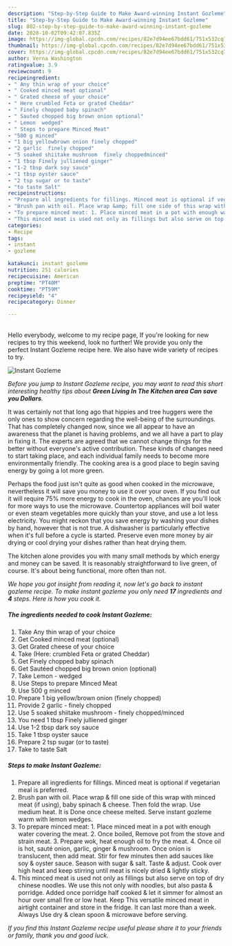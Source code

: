 ```yaml
---
description: "Step-by-Step Guide to Make Award-winning Instant Gozleme"
title: "Step-by-Step Guide to Make Award-winning Instant Gozleme"
slug: 802-step-by-step-guide-to-make-award-winning-instant-gozleme
date: 2020-10-02T09:42:07.835Z
image: https://img-global.cpcdn.com/recipes/82e7d94ee67bdd61/751x532cq70/instant-gozleme-recipe-main-photo.jpg
thumbnail: https://img-global.cpcdn.com/recipes/82e7d94ee67bdd61/751x532cq70/instant-gozleme-recipe-main-photo.jpg
cover: https://img-global.cpcdn.com/recipes/82e7d94ee67bdd61/751x532cq70/instant-gozleme-recipe-main-photo.jpg
author: Verna Washington
ratingvalue: 3.9
reviewcount: 9
recipeingredient:
- " Any thin wrap of your choice"
- " Cooked minced meat optional"
- " Grated cheese of your choice"
- " Here crumbled Feta or grated Cheddar"
- " Finely chopped baby spinach"
- " Sauted chopped big brown onion optional"
- " Lemon  wedged"
- " Steps to prepare Minced Meat"
- "500 g minced"
- "1 big yellowbrown onion finely chopped"
- "2 garlic  finely chopped"
- "5 soaked shiitake mushroom  finely choppedminced"
- "1 tbsp Finely julliened ginger"
- "1-2 tbsp dark soy sauce"
- "1 tbsp oyster sauce"
- "2 tsp sugar or to taste"
- "to taste Salt"
recipeinstructions:
- "Prepare all ingredients for fillings. Minced meat is optional if vegetarian meal is preferred."
- "Brush pan with oil. Place wrap &amp; fill one side of this wrap with minced meat (if using), baby spinach &amp; cheese. Then fold the wrap. Use medium heat. It is Done once cheese melted. Serve instant gozleme warm with lemon wedges."
- "To prepare minced meat: 1. Place minced meat in a pot with enough water covering the meat. 2. Once boiled, Remove pot from the stove and strain meat. 3. Prepare wok, heat enough oil to fry the meat. 4. Once oil is hot, sauté onion, garlic, ginger &amp; mushroom. Once onion is translucent, then add meat. Stir for few minutes then add sauces like soy &amp; oyster sauce. Season with sugar &amp; salt. Taste &amp; adjust. Cook over high heat and keep stirring until meat is nicely dried &amp; lightly sticky."
- "This minced meat is used not only as fillings but also serve on top of dry chinese noodles. We use this not only with noodles, but also pasta &amp; porridge. Added once porridge half cooked &amp; let it simmer for almost an hour over small fire or low heat. Keep This versatile minced meat in airtight container and store in the fridge. It can last more than a week. Always Use dry &amp; clean spoon &amp; microwave before serving."
categories:
- Recipe
tags:
- instant
- gozleme

katakunci: instant gozleme 
nutrition: 251 calories
recipecuisine: American
preptime: "PT40M"
cooktime: "PT59M"
recipeyield: "4"
recipecategory: Dinner

---
```

<br>
Hello everybody, welcome to my recipe page, If you're looking for new recipes to try this weekend, look no further! We provide you only the perfect Instant Gozleme recipe here. We also have wide variety of recipes to try.
<br>


![Instant Gozleme](https://img-global.cpcdn.com/recipes/82e7d94ee67bdd61/751x532cq70/instant-gozleme-recipe-main-photo.jpg)

<i>Before you jump to Instant Gozleme recipe, you may want to read this short interesting healthy tips about 
<strong>Green Living In The Kitchen area Can save you Dollars</strong>.</i>
</br>

It was certainly not that long ago that hippies and tree huggers were the only ones to show concern regarding the well-being of the surroundings. That has completely changed now, since we all appear to have an awareness that the planet is having problems, and we all have a part to play in fixing it. The experts are agreed that we cannot change things for the better without everyone's active contribution. These kinds of changes need to start taking place, and each individual family needs to become more environmentally friendly. The cooking area is a good place to begin saving energy by going a lot more green.

Perhaps the food just isn't quite as good when cooked in the microwave, nevertheless it will save you money to use it over your oven. If you find out it will require 75% more energy to cook in the oven, chances are you'll look for more ways to use the microwave. Countertop appliances will boil water or even steam vegetables more quickly than your stove, and use a lot less electricity. You might reckon that you save energy by washing your dishes by hand, however that is not true. A dishwasher is particularly effective when it's full before a cycle is started. Preserve even more money by air drying or cool drying your dishes rather than heat drying them.

The kitchen alone provides you with many small methods by which energy and money can be saved. It is reasonably straightforward to live green, of course. It's about being functional, more often than not.


<i>We hope you got insight from reading it, now let's go back to instant gozleme recipe. To make instant gozleme you only need <strong>17</strong> ingredients and <strong>4</strong> steps. Here is how you cook it.
</i>

##### The ingredients needed to cook Instant Gozleme:

1. Take  Any thin wrap of your choice
1. Get  Cooked minced meat (optional)
1. Get  Grated cheese of your choice
1. Take  (Here: crumbled Feta or grated Cheddar)
1. Get  Finely chopped baby spinach
1. Get  Sautéed chopped big brown onion (optional)
1. Take  Lemon - wedged
1. Use  Steps to prepare Minced Meat
1. Use 500 g minced
1. Prepare 1 big yellow/brown onion (finely chopped)
1. Provide 2 garlic - finely chopped
1. Use 5 soaked shiitake mushroom - finely chopped/minced
1. You need 1 tbsp Finely julliened ginger
1. Use 1-2 tbsp dark soy sauce
1. Take 1 tbsp oyster sauce
1. Prepare 2 tsp sugar (or to taste)
1. Take to taste Salt


##### Steps to make Instant Gozleme:

1. Prepare all ingredients for fillings. Minced meat is optional if vegetarian meal is preferred.
1. Brush pan with oil. Place wrap &amp; fill one side of this wrap with minced meat (if using), baby spinach &amp; cheese. Then fold the wrap. Use medium heat. It is Done once cheese melted. Serve instant gozleme warm with lemon wedges.
1. To prepare minced meat: 1. Place minced meat in a pot with enough water covering the meat. 2. Once boiled, Remove pot from the stove and strain meat. 3. Prepare wok, heat enough oil to fry the meat. 4. Once oil is hot, sauté onion, garlic, ginger &amp; mushroom. Once onion is translucent, then add meat. Stir for few minutes then add sauces like soy &amp; oyster sauce. Season with sugar &amp; salt. Taste &amp; adjust. Cook over high heat and keep stirring until meat is nicely dried &amp; lightly sticky.
1. This minced meat is used not only as fillings but also serve on top of dry chinese noodles. We use this not only with noodles, but also pasta &amp; porridge. Added once porridge half cooked &amp; let it simmer for almost an hour over small fire or low heat. Keep This versatile minced meat in airtight container and store in the fridge. It can last more than a week. Always Use dry &amp; clean spoon &amp; microwave before serving.


<i>If you find this Instant Gozleme recipe useful please share it to your friends or family, thank you and good luck.</i>

